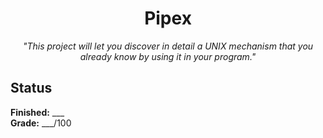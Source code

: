 <h1 align=center>
	<b>Pipex</b>
</h1>

<p align="center"><i>"This project will let you discover in detail a UNIX mechanism that you already know by using it in your program."</i></p>  

<h2>
 Status
</h2>

**Finished:**  ___ <br>
**Grade:** ___/100
